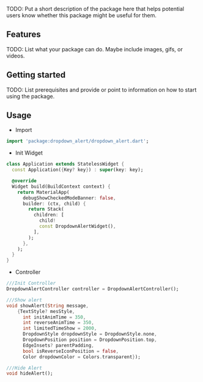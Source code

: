 <!-- 
This README describes the package. If you publish this package to pub.dev,
this README's contents appear on the landing page for your package.

For information about how to write a good package README, see the guide for
[writing package pages](https://dart.dev/guides/libraries/writing-package-pages). 

For general information about developing packages, see the Dart guide for
[creating packages](https://dart.dev/guides/libraries/create-library-packages)
and the Flutter guide for
[developing packages and plugins](https://flutter.dev/developing-packages). 
-->

TODO: Put a short description of the package here that helps potential users know whether this
package might be useful for them.

## Features

TODO: List what your package can do. Maybe include images, gifs, or videos.

## Getting started

TODO: List prerequisites and provide or point to information on how to start using the package.

## Usage

- Import

```dart
import 'package:dropdown_alert/dropdown_alert.dart';
```

- Init Widget

```dart
class Application extends StatelessWidget {
  const Application({Key? key}) : super(key: key);

  @override
  Widget build(BuildContext context) {
    return MaterialApp(
      debugShowCheckedModeBanner: false,
      builder: (ctx, child) {
        return Stack(
          children: [
            child!
            const DropdownAlertWidget(),
          ],
        );
      },
    );
  }
}
```
- Controller

```dart
///Init Controller
DropdownAlertController controller = DropdownAlertController();

///Show alert
void showAlert(String message,
    {TextStyle? mesStyle,
      int initAnimTime = 350,
      int reverseAnimTime = 350,
      int limitedTimeShow = 2000,
      DropdownStyle dropdownStyle = DropdownStyle.none,
      DropdownPosition position = DropdownPosition.top,
      EdgeInsets? parentPadding,
      bool isReverseIconPosition = false,
      Color dropdownColor = Colors.transparent});

///Hide Alert
void hideAlert();
```
